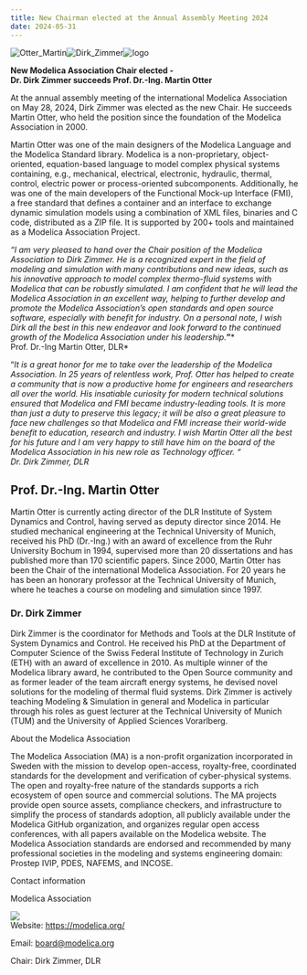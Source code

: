 ```yaml
---
title: New Chairman elected at the Annual Assembly Meeting 2024
date: 2024-05-31
---
```

![Otter_Martin](/images/MartinOtter.jpeg)![Dirk_Zimmer](/images/DirkZimmer.jpeg)![logo](/images/Modelica-Association.png)

**New Modelica Association Chair elected -   
Dr. Dirk Zimmer succeeds Prof. Dr.-Ing. Martin Otter**

At the annual assembly meeting of the international Modelica Association on May 28, 2024, Dirk Zimmer was elected as the new Chair. He succeeds Martin Otter, who held the position since the foundation of the Modelica Association in 2000.

Martin Otter was one of the main designers of the Modelica Language and the Modelica Standard library. Modelica is a non-proprietary, object-oriented, equation-based language to model complex physical systems containing, e.g., mechanical, electrical, electronic, hydraulic, thermal, control, electric power or process-oriented subcomponents. Additionally, he was one of the main developers of the Functional Mock-up Interface (FMI), a free standard that defines a container and an interface to exchange dynamic simulation models using a combination of XML files, binaries and C code, distributed as a ZIP file. It is supported by 200+ tools and maintained as a Modelica Association Project.

*“I am very pleased to hand over the Chair position of the Modelica Association to Dirk Zimmer. He is a recognized expert in the field of modeling and simulation with many contributions and new ideas, such as his innovative approach to model complex thermo-fluid systems with Modelica that can be robustly simulated. I am confident that he will lead the Modelica Association in an excellent way, helping to further develop and promote the Modelica Association’s open standards and open source software, especially with benefit for industry. On a personal note, I wish Dirk all the best in this new endeavor and look forward to the continued growth of the Modelica Association under his leadership.***”***  
Prof. Dr.-Ing Martin Otter, DLR*

“*It is a great honor for me to take over the leadership of the Modelica Association. In 25 years of relentless work, Prof. Otter has helped to create a community that is now a productive home for engineers and researchers all over the world. His insatiable curiosity for modern technical solutions ensured that Modelica and FMI became industry-leading tools. It is more than just a duty to preserve this legacy; it will be also a great pleasure to face new challenges so that Modelica and FMI increase their world-wide benefit to education, research and industry. I wish Martin Otter all the best for his future and I am very happy to still have him on the board of the Modelica Association in his new role as Technology officer. “  
Dr. Dirk Zimmer, DLR*

## Prof. Dr.-Ing. Martin Otter

Martin Otter is currently acting director of the DLR Institute of System Dynamics and Control, having served as deputy director since 2014. He studied mechanical engineering at the Technical University of Munich, received his PhD (Dr.-Ing.) with an award of excellence from the Ruhr University Bochum in 1994, supervised more than 20 dissertations and has published more than 170 scientific papers. Since 2000, Martin Otter has been the Chair of the international Modelica Association. For 20 years he has been an honorary professor at the Technical University of Munich, where he teaches a course on modeling and simulation since 1997.

### Dr. Dirk Zimmer

Dirk Zimmer is the coordinator for Methods and Tools at the DLR Institute of System Dynamics and Control. He received his PhD at the Department of Computer Science of the Swiss Federal Institute of Technology in Zurich (ETH) with an award of excellence in 2010. As multiple winner of the Modelica library award, he contributed to the Open Source community and as former leader of the team aircraft energy systems, he devised novel solutions for the modeling of thermal fluid systems. Dirk Zimmer is actively teaching Modeling & Simulation in general and Modelica in particular through his roles as guest lecturer at the Technical University of Munich (TUM) and the University of Applied Sciences Vorarlberg.

About the Modelica Association

The Modelica Association (MA) is a non-profit organization incorporated in Sweden with the mission to develop open-access, royalty-free, coordinated standards for the development and verification of cyber-physical systems. The open and royalty-free nature of the standards supports a rich ecosystem of open source and commercial solutions. The MA projects provide open source assets, compliance checkers, and infrastructure to simplify the process of standards adoption, all publicly available under the Modelica GitHub organization, and organizes regular open access conferences, with all papers available on the Modelica website. The Modelica Association standards are endorsed and recommended by many professional societies in the modeling and systems engineering domain: Prostep IVIP, PDES, NAFEMS, and INCOSE.

Contact information

Modelica Association

![](/images/Modelica-Association.png)  
Website: https://modelica.org/

Email: board@modelica.org

Chair: Dirk Zimmer, DLR
